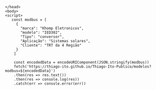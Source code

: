 <html>  
    <head>
        
    </head>
    <body>
    <script>
       const modbus = [
         {
           "marca": "Khomp Eletronicos",
           "modelo": "IED302",
           "Tipo": "conversor",
           "Aplicação": "Sistemas solares",
           "Cliente": "TRT da 4 Região"
         }
        ]

        const encodedData = encodeURIComponent(JSON.stringify(modbus))        
        fetch('https://thiago-ito.github.io/Thiago-Ito-Publico/modelos?modbus=${encodedData}')
        .then(res => res.text())
        .then(res => console.log(res))
        .catch(err => console.error(err))
</script>
    </body>
</html>
